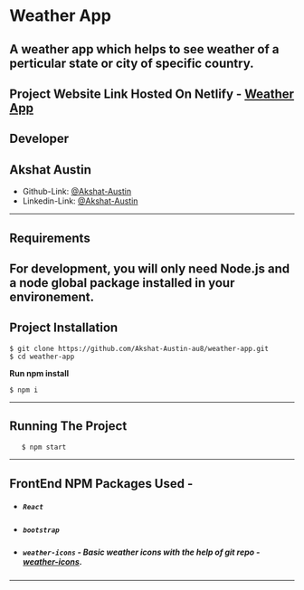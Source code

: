 # Weather App
A weather app which helps to see weather of a perticular state or city of specific country.
---
Project Website Link Hosted On Netlify - [Weather App](https://weather-all.netlify.app/)
---
## Developer
**Akshat Austin**
---
- Github-Link: [@Akshat-Austin](https://github.com/Akshat-Austin-au8)
- Linkedin-Link: [@Akshat-Austin](https://www.linkedin.com/in/akshat-austin/)
---

## Requirements
For development, you will only need Node.js and a node global package installed in your environement.
---
## Project Installation
```
$ git clone https://github.com/Akshat-Austin-au8/weather-app.git
$ cd weather-app
```
**Run npm install**
```
$ npm i
```
---

## Running The Project
```sh
   $ npm start
```
---

## FrontEnd NPM Packages Used -
- ##### `React` 
- ##### `bootstrap`
- ##### `weather-icons` - Basic weather icons with the help of git repo - [weather-icons](https://github.com/erikflowers/weather-icons.git).
---

